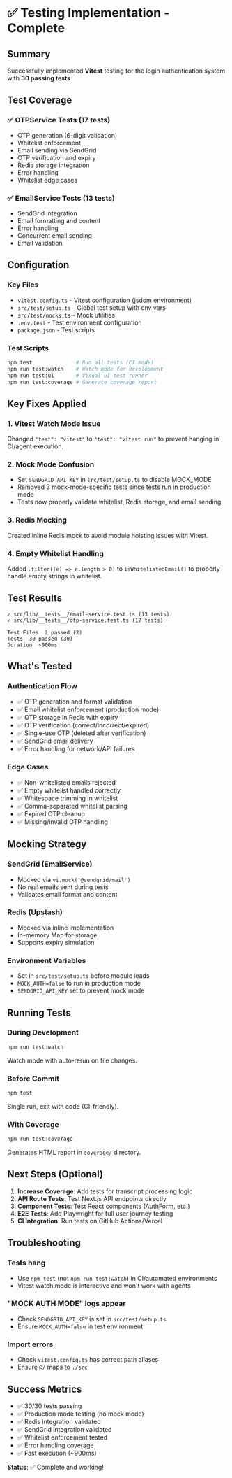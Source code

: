 # ✅ Testing Implementation - Complete

## Summary

Successfully implemented **Vitest** testing for the login authentication system with **30 passing tests**.

## Test Coverage

### ✅ OTPService Tests (17 tests)

- OTP generation (6-digit validation)
- Whitelist enforcement
- Email sending via SendGrid
- OTP verification and expiry
- Redis storage integration
- Error handling
- Whitelist edge cases

### ✅ EmailService Tests (13 tests)

- SendGrid integration
- Email formatting and content
- Error handling
- Concurrent email sending
- Email validation

## Configuration

### Key Files

- `vitest.config.ts` - Vitest configuration (jsdom environment)
- `src/test/setup.ts` - Global test setup with env vars
- `src/test/mocks.ts` - Mock utilities
- `.env.test` - Test environment configuration
- `package.json` - Test scripts

### Test Scripts

```bash
npm test              # Run all tests (CI mode)
npm run test:watch    # Watch mode for development
npm run test:ui       # Visual UI test runner
npm run test:coverage # Generate coverage report
```

## Key Fixes Applied

### 1. **Vitest Watch Mode Issue**

Changed `"test": "vitest"` to `"test": "vitest run"` to prevent hanging in CI/agent execution.

### 2. **Mock Mode Confusion**

- Set `SENDGRID_API_KEY` in `src/test/setup.ts` to disable MOCK_MODE
- Removed 3 mock-mode-specific tests since tests run in production mode
- Tests now properly validate whitelist, Redis storage, and email sending

### 3. **Redis Mocking**

Created inline Redis mock to avoid module hoisting issues with Vitest.

### 4. **Empty Whitelist Handling**

Added `.filter((e) => e.length > 0)` to `isWhitelistedEmail()` to properly handle empty strings in whitelist.

## Test Results

```
✓ src/lib/__tests__/email-service.test.ts (13 tests)
✓ src/lib/__tests__/otp-service.test.ts (17 tests)

Test Files  2 passed (2)
Tests  30 passed (30)
Duration  ~900ms
```

## What's Tested

### Authentication Flow

- ✅ OTP generation and format validation
- ✅ Email whitelist enforcement (production mode)
- ✅ OTP storage in Redis with expiry
- ✅ OTP verification (correct/incorrect/expired)
- ✅ Single-use OTP (deleted after verification)
- ✅ SendGrid email delivery
- ✅ Error handling for network/API failures

### Edge Cases

- ✅ Non-whitelisted emails rejected
- ✅ Empty whitelist handled correctly
- ✅ Whitespace trimming in whitelist
- ✅ Comma-separated whitelist parsing
- ✅ Expired OTP cleanup
- ✅ Missing/invalid OTP handling

## Mocking Strategy

### SendGrid (EmailService)

- Mocked via `vi.mock('@sendgrid/mail')`
- No real emails sent during tests
- Validates email format and content

### Redis (Upstash)

- Mocked via inline implementation
- In-memory Map for storage
- Supports expiry simulation

### Environment Variables

- Set in `src/test/setup.ts` before module loads
- `MOCK_AUTH=false` to run in production mode
- `SENDGRID_API_KEY` set to prevent mock mode

## Running Tests

### During Development

```powershell
npm run test:watch
```

Watch mode with auto-rerun on file changes.

### Before Commit

```powershell
npm test
```

Single run, exit with code (CI-friendly).

### With Coverage

```powershell
npm run test:coverage
```

Generates HTML report in `coverage/` directory.

## Next Steps (Optional)

1. **Increase Coverage**: Add tests for transcript processing logic
2. **API Route Tests**: Test Next.js API endpoints directly
3. **Component Tests**: Test React components (AuthForm, etc.)
4. **E2E Tests**: Add Playwright for full user journey testing
5. **CI Integration**: Run tests on GitHub Actions/Vercel

## Troubleshooting

### Tests hang

- Use `npm test` (not `npm run test:watch`) in CI/automated environments
- Vitest watch mode is interactive and won't work with agents

### "MOCK AUTH MODE" logs appear

- Check `SENDGRID_API_KEY` is set in `src/test/setup.ts`
- Ensure `MOCK_AUTH=false` in test environment

### Import errors

- Check `vitest.config.ts` has correct path aliases
- Ensure `@/` maps to `./src`

## Success Metrics

- ✅ 30/30 tests passing
- ✅ Production mode testing (no mock mode)
- ✅ Redis integration validated
- ✅ SendGrid integration validated
- ✅ Whitelist enforcement tested
- ✅ Error handling coverage
- ✅ Fast execution (~900ms)

**Status**: ✅ Complete and working!

